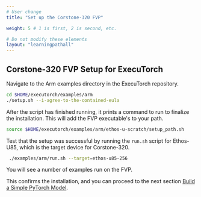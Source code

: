 ```yaml
---
# User change
title: "Set up the Corstone-320 FVP"

weight: 5 # 1 is first, 2 is second, etc.

# Do not modify these elements
layout: "learningpathall"
---
```


## Corstone-320 FVP Setup for ExecuTorch

Navigate to the Arm examples directory in the ExecuTorch repository.

```bash
cd $HOME/executorch/examples/arm
./setup.sh --i-agree-to-the-contained-eula
```

After the script has finished running, it prints a command to run to finalize the installation. This will add the FVP executable's to your path.

```bash
source $HOME/executorch/examples/arm/ethos-u-scratch/setup_path.sh
```

Test that the setup was successful by running the `run.sh` script for Ethos-U85, which is the target device for Corstone-320.

```bash
 ./examples/arm/run.sh --target=ethos-u85-256
```

You will see a number of examples run on the FVP. 

This confirms the installation, and you can proceed to the next section [Build a Simple PyTorch Model](/learning-paths/embedded-and-microcontrollers/introduction-to-tinyml-on-arm/build-model-8/).